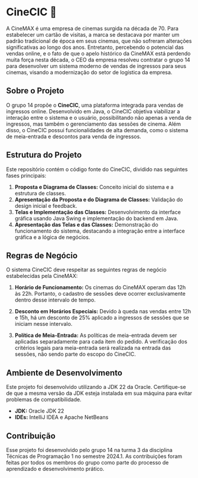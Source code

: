 # CineCIC 🍿
A CineMAX é uma empresa de cinemas surgida na década de 70. Para estabelecer um cartão de visitas, a marca se destacava por manter um padrão tradicional de época em seus cinemas, que não sofreram alterações significativas ao longo dos anos. Entretanto, percebendo o potencial das vendas online, e o fato de que o apelo histórico da CineMAX está perdendo muita força nesta década, o CEO da empresa resolveu contratar o grupo 14 para desenvolver um sistema moderno de vendas de ingressos para seus cinemas, visando a modernização do setor de logística da empresa.

## Sobre o Projeto

O grupo 14 propõe o **CineCIC**, uma plataforma integrada para vendas de ingressos online. Desenvolvido em Java, o CineCIC objetiva viabilizar a interação entre o sistema e o usuário, possibilitando não apenas a venda de ingressos, mas também o gerenciamento das sessões de cinema. Além disso, o CineCIC possui funcionalidades de alta demanda, como o sistema de meia-entrada e descontos para venda de ingressos.

## Estrutura do Projeto

Este repositório contém o código fonte do CineCIC, dividido nas seguintes fases principais:

1. **Proposta e Diagrama de Classes:** Conceito inicial do sistema e a estrutura de classes.
2. **Apresentação da Proposta e do Diagrama de Classes:** Validação do design inicial e feedback.
3. **Telas e Implementação das Classes:** Desenvolvimento da interface gráfica usando Java Swing e implementação do backend em Java.
4. **Apresentação das Telas e das Classes:** Demonstração do funcionamento do sistema, destacando a integração entre a interface gráfica e a lógica de negócios.

## Regras de Negócio

O sistema CineCIC deve respeitar as seguintes regras de negócio estabelecidas pela CineMAX:

1. **Horário de Funcionamento:**
Os cinemas do CineMAX operam das 12h às 22h. Portanto, o cadastro de sessões deve ocorrer exclusivamente dentro desse intervalo de tempo.

2. **Desconto em Horários Especiais:**
Devido à queda nas vendas entre 12h e 15h, há um desconto de 25% aplicado a ingressos de sessões que se iniciam nesse intervalo.

3. **Política de Meia-Entrada:**
As políticas de meia-entrada devem ser aplicadas separadamente para cada item do pedido. A verificação dos critérios legais para meia-entrada será realizada na entrada das sessões, não sendo parte do escopo do CineCIC.

## Ambiente de Desenvolvimento

Este projeto foi desenvolvido utilizando a JDK 22 da Oracle. Certifique-se de que a mesma versão da JDK esteja instalada em sua máquina para evitar problemas de compatibilidade.

- **JDK:** Oracle JDK 22
- **IDEs:** IntelliJ IDEA e Apache NetBeans

## Contribuição

Esse projeto foi desenvolvido pelo grupo 14 na turma 3 da disciplina Técnicas de Programação 1 no semestre 2024.1. As contribuições foram feitas por todos os membros do grupo como parte do processo de aprendizado e desenvolvimento prático.


